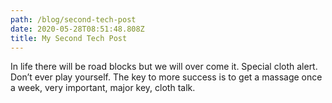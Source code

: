 ```yaml
---
path: /blog/second-tech-post
date: 2020-05-28T08:51:48.808Z
title: My Second Tech Post
---
```

In life there will be road blocks but we will over come it. Special cloth alert. Don’t ever play yourself. The key to more success is to get a massage once a week, very important, major key, cloth talk.
